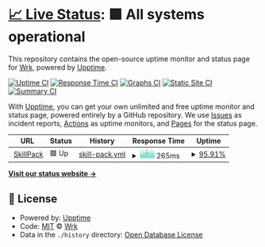 # [📈 Live Status](https://community.wrk.com): <!--live status--> **🟩 All systems operational**

This repository contains the open-source uptime monitor and status page for [Wrk](www.wrk.com), powered by [Upptime](https://github.com/upptime/upptime).

[![Uptime CI](https://github.com/wrktech/status-page/workflows/Uptime%20CI/badge.svg)](https://github.com/wrktech/status-page/actions?query=workflow%3A%22Uptime+CI%22)
[![Response Time CI](https://github.com/wrktech/status-page/workflows/Response%20Time%20CI/badge.svg)](https://github.com/wrktech/status-page/actions?query=workflow%3A%22Response+Time+CI%22)
[![Graphs CI](https://github.com/wrktech/status-page/workflows/Graphs%20CI/badge.svg)](https://github.com/wrktech/status-page/actions?query=workflow%3A%22Graphs+CI%22)
[![Static Site CI](https://github.com/wrktech/status-page/workflows/Static%20Site%20CI/badge.svg)](https://github.com/wrktech/status-page/actions?query=workflow%3A%22Static+Site+CI%22)
[![Summary CI](https://github.com/wrktech/status-page/workflows/Summary%20CI/badge.svg)](https://github.com/wrktech/status-page/actions?query=workflow%3A%22Summary+CI%22)

With [Upptime](https://upptime.js.org), you can get your own unlimited and free uptime monitor and status page, powered entirely by a GitHub repository. We use [Issues](https://github.com/wrktech/status-page/issues) as incident reports, [Actions](https://github.com/wrktech/status-page/actions) as uptime monitors, and [Pages](https://community.wrk.com) for the status page.

<!--start: status pages-->
<!-- This summary is generated by Upptime (https://github.com/upptime/upptime) -->
<!-- Do not edit this manually, your changes will be overwritten -->
<!-- prettier-ignore -->
| URL | Status | History | Response Time | Uptime |
| --- | ------ | ------- | ------------- | ------ |
| <img alt="" src="https://icons.duckduckgo.com/ip3/portal.skillpack.io.ico" height="13"> [SkillPack](https://portal.skillpack.io/health) | 🟩 Up | [skill-pack.yml](https://github.com/wrktech/status-page-skillpack/commits/HEAD/history/skill-pack.yml) | <details><summary><img alt="Response time graph" src="./graphs/skill-pack/response-time-week.png" height="20"> 265ms</summary><br><a href="https://status.skillpack.io/history/skill-pack"><img alt="Response time 285" src="https://img.shields.io/endpoint?url=https%3A%2F%2Fraw.githubusercontent.com%2Fwrktech%2Fstatus-page-skillpack%2FHEAD%2Fapi%2Fskill-pack%2Fresponse-time.json"></a><br><a href="https://status.skillpack.io/history/skill-pack"><img alt="24-hour response time 247" src="https://img.shields.io/endpoint?url=https%3A%2F%2Fraw.githubusercontent.com%2Fwrktech%2Fstatus-page-skillpack%2FHEAD%2Fapi%2Fskill-pack%2Fresponse-time-day.json"></a><br><a href="https://status.skillpack.io/history/skill-pack"><img alt="7-day response time 265" src="https://img.shields.io/endpoint?url=https%3A%2F%2Fraw.githubusercontent.com%2Fwrktech%2Fstatus-page-skillpack%2FHEAD%2Fapi%2Fskill-pack%2Fresponse-time-week.json"></a><br><a href="https://status.skillpack.io/history/skill-pack"><img alt="30-day response time 245" src="https://img.shields.io/endpoint?url=https%3A%2F%2Fraw.githubusercontent.com%2Fwrktech%2Fstatus-page-skillpack%2FHEAD%2Fapi%2Fskill-pack%2Fresponse-time-month.json"></a><br><a href="https://status.skillpack.io/history/skill-pack"><img alt="1-year response time 289" src="https://img.shields.io/endpoint?url=https%3A%2F%2Fraw.githubusercontent.com%2Fwrktech%2Fstatus-page-skillpack%2FHEAD%2Fapi%2Fskill-pack%2Fresponse-time-year.json"></a></details> | <details><summary><a href="https://status.skillpack.io/history/skill-pack">95.91%</a></summary><a href="https://status.skillpack.io/history/skill-pack"><img alt="All-time uptime 99.47%" src="https://img.shields.io/endpoint?url=https%3A%2F%2Fraw.githubusercontent.com%2Fwrktech%2Fstatus-page-skillpack%2FHEAD%2Fapi%2Fskill-pack%2Fuptime.json"></a><br><a href="https://status.skillpack.io/history/skill-pack"><img alt="24-hour uptime 96.40%" src="https://img.shields.io/endpoint?url=https%3A%2F%2Fraw.githubusercontent.com%2Fwrktech%2Fstatus-page-skillpack%2FHEAD%2Fapi%2Fskill-pack%2Fuptime-day.json"></a><br><a href="https://status.skillpack.io/history/skill-pack"><img alt="7-day uptime 95.91%" src="https://img.shields.io/endpoint?url=https%3A%2F%2Fraw.githubusercontent.com%2Fwrktech%2Fstatus-page-skillpack%2FHEAD%2Fapi%2Fskill-pack%2Fuptime-week.json"></a><br><a href="https://status.skillpack.io/history/skill-pack"><img alt="30-day uptime 96.99%" src="https://img.shields.io/endpoint?url=https%3A%2F%2Fraw.githubusercontent.com%2Fwrktech%2Fstatus-page-skillpack%2FHEAD%2Fapi%2Fskill-pack%2Fuptime-month.json"></a><br><a href="https://status.skillpack.io/history/skill-pack"><img alt="1-year uptime 99.28%" src="https://img.shields.io/endpoint?url=https%3A%2F%2Fraw.githubusercontent.com%2Fwrktech%2Fstatus-page-skillpack%2FHEAD%2Fapi%2Fskill-pack%2Fuptime-year.json"></a></details>

<!--end: status pages-->

[**Visit our status website →**](https://community.wrk.com)

## 📄 License

- Powered by: [Upptime](https://github.com/upptime/upptime)
- Code: [MIT](./LICENSE) © [Wrk](www.wrk.com)
- Data in the `./history` directory: [Open Database License](https://opendatacommons.org/licenses/odbl/1-0/)
